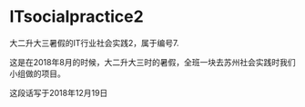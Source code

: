 # ITsocialpractice2
大二升大三暑假的IT行业社会实践2，属于编号7.

这是在2018年8月的时候，大二升大三时的暑假，全班一块去苏州社会实践时我们小组做的项目。

这段话写于2018年12月19日
